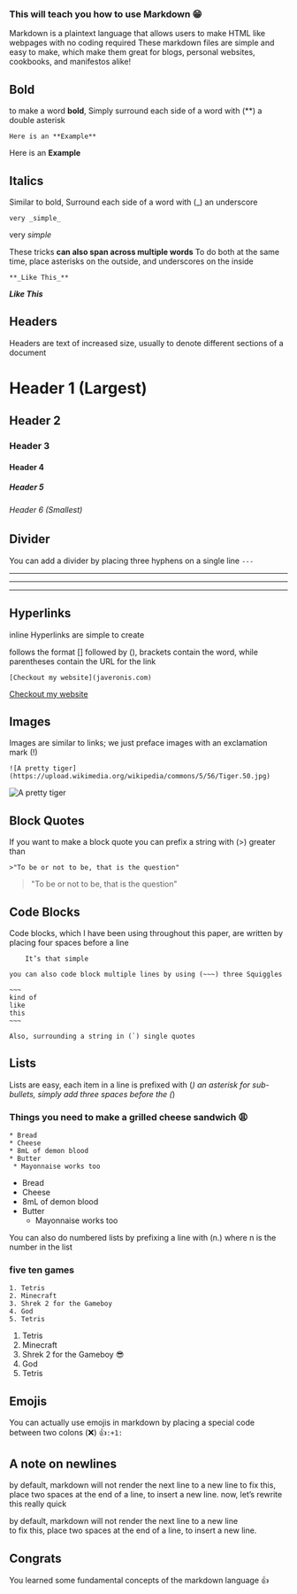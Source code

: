 ### This will teach you how to use Markdown :grin:
Markdown is a plaintext language that allows users to make HTML like webpages with no coding required
These markdown files are simple and easy to make, which make them great for blogs, personal websites, cookbooks, and manifestos alike!


## Bold
to make a word **bold**, Simply surround each side of a word with (**) a double asterisk

    Here is an **Example**
Here is an **Example**

## Italics
Similar to bold, Surround each side of a word with (_) an underscore

    very _simple_
very _simple_

These tricks **can also span across multiple words**
To do both at the same time, place asterisks on the outside, and underscores on the inside

    **_Like This_**
**_Like This_**

## Headers

Headers are text of increased size, usually to denote different sections of a document

# Header 1 (Largest)
## Header 2 
### Header 3
#### Header 4
##### Header 5
###### Header 6 (Smallest)

## Divider

You can add a divider by placing three hyphens on a single line `---`

---
---
---

## Hyperlinks

inline Hyperlinks are simple to create

follows the format [] followed by (), brackets contain the word, while parentheses contain the URL for the link

    [Checkout my website](javeronis.com)
     
[Checkout my website](javeronis.com)



## Images

Images are similar to links; we just preface images with an exclamation mark (!)

    ![A pretty tiger](https://upload.wikimedia.org/wikipedia/commons/5/56/Tiger.50.jpg)

![A pretty tiger](https://upload.wikimedia.org/wikipedia/commons/5/56/Tiger.50.jpg)

## Block Quotes

If you want to make a block quote you can prefix a string with (>) greater than

    >"To be or not to be, that is the question"
    
>"To be or not to be, that is the question"

## Code Blocks

Code blocks, which I have been using throughout this paper, are written by placing four spaces before a line

        It’s that simple

    you can also code block multiple lines by using (~~~) three Squiggles

    ~~~
    kind of  
    like  
    this  
    ~~~

    Also, surrounding a string in (`) single quotes

## Lists

Lists are easy, each item in a line is prefixed with (*) an asterisk
for sub-bullets, simply add three spaces before the (*)

### Things you need to make a grilled cheese sandwich :weary:

~~~
* Bread
* Cheese
* 8mL of demon blood
* Butter
 * Mayonnaise works too
~~~

* Bread
* Cheese
* 8mL of demon blood
* Butter
   * Mayonnaise works too

You can also do numbered lists by prefixing a line with (n.) where n is the number in the list
### five ten games

~~~
1. Tetris
2. Minecraft
3. Shrek 2 for the Gameboy
4. God
5. Tetris
~~~

1. Tetris
2. Minecraft
3. Shrek 2 for the Gameboy :sunglasses:
4. God
5. Tetris

## Emojis
You can actually use emojis in markdown by placing a special code between two colons (:x:)
:+1:`:+1:`

## A note on newlines

by default, markdown will not render the next line to a new line
to fix this, place two spaces at the end of a line, to insert a new line.
now, let’s rewrite this really quick

by default, markdown will not render the next line to a new line  
to fix this, place two spaces at the end of a line, to insert a new line.  


## Congrats

You learned some fundamental concepts of the markdown language :+1:
